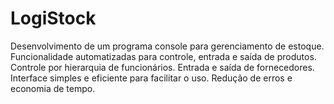 # LogiStock
Desenvolvimento de um programa console para gerenciamento de estoque.
Funcionalidade automatizadas para controle, entrada e saída de produtos.
Controle por hierarquia de funcionários.
Entrada e saída de fornecedores.
Interface simples e eficiente para facilitar o uso.
Redução de erros e economia de tempo.
